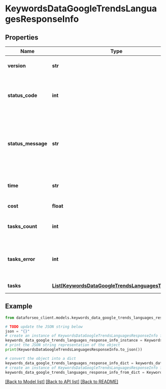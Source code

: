# KeywordsDataGoogleTrendsLanguagesResponseInfo


## Properties

Name | Type | Description | Notes
------------ | ------------- | ------------- | -------------
**version** | **str** | the current version of the API | [optional] 
**status_code** | **int** | general status code you can find the full list of the response codes here | [optional] 
**status_message** | **str** | general informational message you can find the full list of general informational messages here | [optional] 
**time** | **str** | total execution time, seconds | [optional] 
**cost** | **float** | total tasks cost, USD | [optional] 
**tasks_count** | **int** | the number of tasks in the tasks array | [optional] 
**tasks_error** | **int** | the number of tasks in the tasks array returned with an error | [optional] 
**tasks** | [**List[KeywordsDataGoogleTrendsLanguagesTaskInfo]**](KeywordsDataGoogleTrendsLanguagesTaskInfo.md) | array of tasks | [optional] 

## Example

```python
from dataforseo_client.models.keywords_data_google_trends_languages_response_info import KeywordsDataGoogleTrendsLanguagesResponseInfo

# TODO update the JSON string below
json = "{}"
# create an instance of KeywordsDataGoogleTrendsLanguagesResponseInfo from a JSON string
keywords_data_google_trends_languages_response_info_instance = KeywordsDataGoogleTrendsLanguagesResponseInfo.from_json(json)
# print the JSON string representation of the object
print(KeywordsDataGoogleTrendsLanguagesResponseInfo.to_json())

# convert the object into a dict
keywords_data_google_trends_languages_response_info_dict = keywords_data_google_trends_languages_response_info_instance.to_dict()
# create an instance of KeywordsDataGoogleTrendsLanguagesResponseInfo from a dict
keywords_data_google_trends_languages_response_info_from_dict = KeywordsDataGoogleTrendsLanguagesResponseInfo.from_dict(keywords_data_google_trends_languages_response_info_dict)
```
[[Back to Model list]](../README.md#documentation-for-models) [[Back to API list]](../README.md#documentation-for-api-endpoints) [[Back to README]](../README.md)


